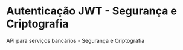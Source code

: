 # Autenticação JWT - Segurança e Criptografia
API para serviços bancários - Segurança e Criptografia
